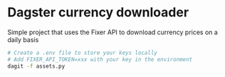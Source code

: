 # Dagster currency downloader

Simple project that uses the Fixer API to download currency prices on a daily basis

```bash
# Create a .env file to store your keys locally
# Add FIXER_API_TOKEN=xxx with your key in the environment
dagit -f assets.py
```